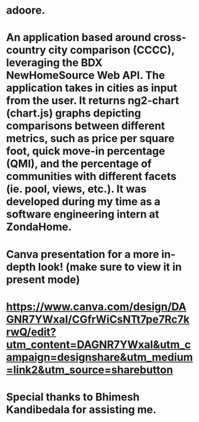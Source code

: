 # adoore.

# An application based around cross-country city comparison (CCCC), leveraging the BDX NewHomeSource Web API. The application takes in cities as input from the user. It returns ng2-chart (chart.js) graphs depicting comparisons between different metrics, such as price per square foot, quick move-in percentage (QMI), and the percentage of communities with different facets (ie. pool, views, etc.). It was developed during my time as a software engineering intern at ZondaHome.

# Canva presentation for a more in-depth look! (make sure to view it in present mode)
# https://www.canva.com/design/DAGNR7YWxaI/CGfrWiCsNTt7pe7Rc7krwQ/edit?utm_content=DAGNR7YWxaI&utm_campaign=designshare&utm_medium=link2&utm_source=sharebutton

# Special thanks to Bhimesh Kandibedala for assisting me.
